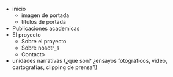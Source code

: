 - inicio
  - imagen de portada
  - titulos de portada
- Publicaciones academicas
- El proyecto
  - Sobre el proyecto
  - Sobre nosotr_s
  - Contacto
- unidades narrativas (¿que son? ¿ensayos fotograficos, video, cartografias, clipping de prensa?)
